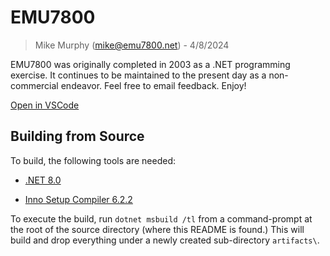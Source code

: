 # EMU7800
> Mike Murphy (mike@emu7800.net) - 4/8/2024

EMU7800 was originally completed in 2003 as a .NET programming exercise.
It continues to be maintained to the present day as a non-commercial endeavor.
Feel free to email feedback.
Enjoy!

[Open in VSCode](https://vscode.dev/emu7800/emu7800.github.io)

## Building from Source

To build, the following tools are needed:

- [.NET 8.0](https://dotnet.microsoft.com/en-us/download/dotnet/8.0)

- [Inno Setup Compiler 6.2.2](https://www.innosetup.com/)

To execute the build, run ```dotnet msbuild /tl``` from a command-prompt at the root of the source directory (where this README is found.)
This will build and drop everything under a newly created sub-directory ```artifacts\```.
